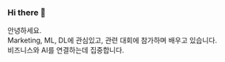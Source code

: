 ### Hi there 👋

안녕하세요. <br> 
Marketing, ML, DL에 관심있고, 관련 대회에 참가하며 배우고 있습니다. <br> 
비즈니스와 AI를 연결하는데 집중합니다. <br> 


<!--
**menguri/menguri** is a ✨ _special_ ✨ repository because its `README.md` (this file) appears on your GitHub profile.

Here are some ideas to get you started:

- 🔭 I’m currently working on ...
- 🌱 I’m currently learning ...
- 👯 I’m looking to collaborate on ...
- 🤔 I’m looking for help with ...
- 💬 Ask me about ...
- 📫 How to reach me: ...
- 😄 Pronouns: ...
- ⚡ Fun fact: ...
-->
